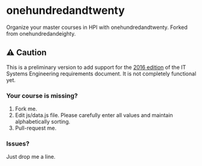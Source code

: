 # onehundredandtwenty

Organize your master courses in HPI with onehundredandtwenty.
Forked from onehundredandeighty.

## ⚠️ Caution
This is a preliminary version to add support for the 
[2016 edition](http://www.uni-potsdam.de/am-up/2016/ambek-2016-14-1384-1388.pdf) of the IT Systems Engineering requirements document.
It is not completely functional yet.

### Your course is missing?
1. Fork me.
2. Edit js/data.js file. Please carefully enter all values and maintain alphabetically sorting.
3. Pull-request me.

### Issues?
Just drop me a line.
